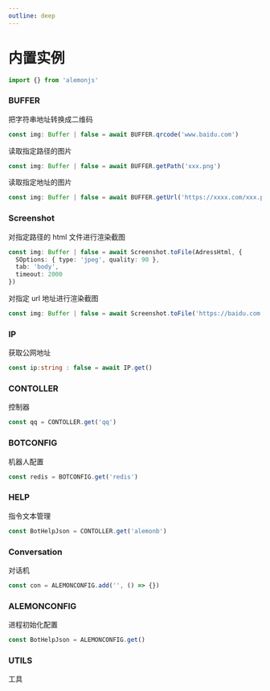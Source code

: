 ```yaml
---
outline: deep
---
```


# 内置实例

```ts
import {} from 'alemonjs'
```

### BUFFER

把字符串地址转换成二维码

```ts
const img: Buffer | false = await BUFFER.qrcode('www.baidu.com')
```

读取指定路径的图片

```ts
const img: Buffer | false = await BUFFER.getPath('xxx.png')
```

读取指定地址的图片

```ts
const img: Buffer | false = await BUFFER.getUrl('https://xxxx.com/xxx.png')
```

### Screenshot

对指定路径的 html 文件进行渲染截图

```ts
const img: Buffer | false = await Screenshot.toFile(AdressHtml, {
  SOptions: { type: 'jpeg', quality: 90 },
  tab: 'body',
  timeout: 2000
})
```

对指定 url 地址进行渲染截图

```ts
const img: Buffer | false = await Screenshot.toFile('https://baidu.com')
```

### IP

获取公网地址

```ts
const ip:string : false = await IP.get()
```

### CONTOLLER

控制器

```ts
const qq = CONTOLLER.get('qq')
```

### BOTCONFIG

机器人配置

```ts
const redis = BOTCONFIG.get('redis')
```

### HELP

指令文本管理

```ts
const BotHelpJson = CONTOLLER.get('alemonb')
```

### Conversation

对话机

```ts
const con = ALEMONCONFIG.add('', () => {})
```

### ALEMONCONFIG

进程初始化配置

```ts
const BotHelpJson = ALEMONCONFIG.get()
```

### UTILS

工具
